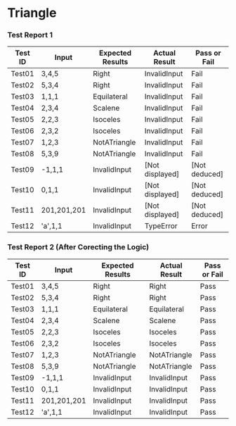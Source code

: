 # Triangle


### Test Report 1
Test ID   |   Input     |   Expected Results   |   Actual Result   |   Pass or Fail
----------|-------------|----------------------|-------------------|----------------
Test01    |  3,4,5      | Right                | InvalidInput      | Fail
Test02    |  5,3,4      | Right                | InvalidInput      | Fail
Test03    |  1,1,1      | Equilateral          | InvalidInput      | Fail
Test04    |  2,3,4      | Scalene              | InvalidInput      | Fail
Test05    |  2,2,3      | Isoceles             | InvalidInput      | Fail
Test06    |  2,3,2      | Isoceles             | InvalidInput      | Fail
Test07    |  1,2,3      | NotATriangle         | InvalidInput      | Fail
Test08    |  5,3,9      | NotATriangle         | InvalidInput      | Fail
Test09    | -1,1,1      | InvalidInput         | [Not displayed]   | [Not deduced]
Test10    |  0,1,1      | InvalidInput         | [Not displayed]   | [Not deduced]
Test11    | 201,201,201 | InvalidInput         | [Not displayed]   | [Not deduced]
Test12    | 'a',1,1     | InvalidInput         | TypeError         | Error

### Test Report 2 (After Corecting the Logic)
Test ID   |   Input     |   Expected Results   |   Actual Result   |   Pass or Fail
----------|-------------|----------------------|-------------------|----------------
Test01    |  3,4,5      | Right                | Right             | Pass
Test02    |  5,3,4      | Right                | Right             | Pass
Test03    |  1,1,1      | Equilateral          | Equilateral       | Pass
Test04    |  2,3,4      | Scalene              | Scalene           | Pass
Test05    |  2,2,3      | Isoceles             | Isoceles          | Pass
Test06    |  2,3,2      | Isoceles             | Isoceles          | Pass
Test07    |  1,2,3      | NotATriangle         | NotATriangle      | Pass
Test08    |  5,3,9      | NotATriangle         | NotATriangle      | Pass
Test09    | -1,1,1      | InvalidInput         | InvalidInput      | Pass
Test10    |  0,1,1      | InvalidInput         | InvalidInput      | Pass
Test11    | 201,201,201 | InvalidInput         | InvalidInput      | Pass
Test12    | 'a',1,1     | InvalidInput         | InvalidInput      | Pass
